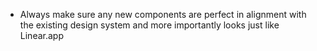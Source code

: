 - Always make sure any new components are perfect in alignment with the existing design system and more importantly looks just like Linear.app